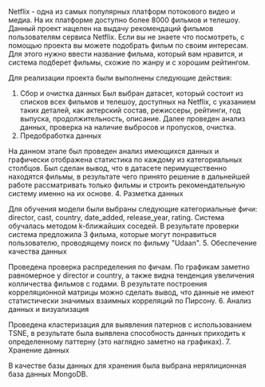 Netflix - одна из самых популярных платформ потокового видео и медиа. На их платформе доступно более 8000 фильмов и телешоу. 
Данный проект нацелен на выдачу рекомендаций фильмов пользователям сервиса Netflix. Если вы не знаете что посмотреть, с помощью проекта вы можете подобрать фильм по своим интересам. 
Для этого нужно ввести название фильма, который вам нравится, и система подберет фильмы, схожие по жанру и с хорошим рейтингом.

Для реализации проекта были выполнены следующие действия:
1. Сбор и очистка данных
  Был выбран датасет, который состоит из списков всех фильмов и телешоу, доступных на Netflix, с указанием таких деталей, как актерский состав, режиссеры, рейтинги, год выпуска, продолжительность, описание.
  Далее проведен анализ данных, проверка на наличие выбросов и пропусков, очистка.
2. Предобработка данных

  На данном этапе был проведен анализ имеющихся данных и графически отображена статистика по каждому из категориальных столбцов.
  Был сделан вывод, что в датасете перимущественно находятся фильмы, в результате чего принято решение в дальнейшей работе рассматривать только фильмы и строить рекомендательную систему именно на их основе.
4. Разметка данных
  
  Для обучения модели были выбраны следующие категориальные фичи: director, cast, country, date_added, release_year, rating.
  Система обучалась методом k-ближайших соседей. В результате проверки система предложила 3 фильма, которые могут понравиться пользователю, проводящему поиск по фильму "Udaan".
5. Обеспечение качества данных
  
  Проведена проверка распределения по фичам. По графикам заметно равномерное у director и country, а также видна тенденция увеличения колличества фильмов с годами.
  В результате построения корреляционной матрицы можно сделать вывод, что данные не имеют статистически значимых взаимных корреляций по Пирсону.
6. Анализ данных и визуализация
  
  Проведена кластеризация для выявления патернов с использованием TSNE, в результате была выявлена способность данных приходить к определенному паттерну (это наглядно заметно на графиках).
7. Хранение данных
  
  В качестве базы данных для хранения была выбрана нерялиционная база данных MongoDB.
